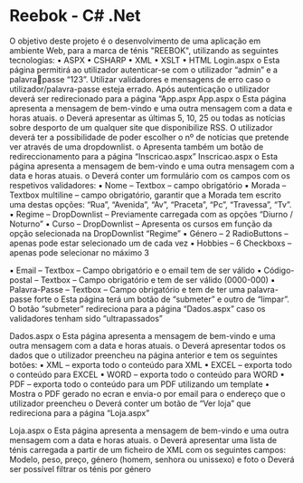 # Reebok - C# .Net
O objetivo deste projeto é o desenvolvimento de uma aplicação em ambiente Web, para a marca de ténis 
"REEBOK", utilizando as seguintes tecnologias:
• ASPX
• CSHARP
• XML
• XSLT
• HTML
Login.aspx
o Esta página permitirá ao utilizador autenticar-se com o utilizador “admin” e a palavrapasse “123”. Utilizar validadores e mensagens de erro caso o utilizador/palavra-passe 
esteja errado. Após autenticação o utilizador deverá ser redirecionado para a página 
“App.aspx
App.aspx
o Esta página apresenta a mensagem de bem-vindo e uma outra mensagem com a data e 
horas atuais.
o Deverá apresentar as últimas 5, 10, 25 ou todas as notícias sobre desporto de um qualquer 
site que disponibilize RSS. O utilizador deverá ter a possibilidade de poder escolher o nº 
de notícias que pretende ver através de uma dropdownlist.
o Apresenta também um botão de redireccionamento para a página “Inscricao.aspx”
Inscricao.aspx
o Esta página apresenta a mensagem de bem-vindo e uma outra mensagem com a data e 
horas atuais. 
o Deverá conter um formulário com os campos com os respetivos validadores:
▪ Nome – Textbox – campo obrigatório
▪ Morada – Textbox multiline – campo obrigatório, garantir que a Morada tem 
escrito uma destas opções: “Rua”, “Avenida”, “Av”, “Praceta”, “Pc”, “Travessa”, 
“Tv”.
▪ Regime – DropDownlist – Previamente carregada com as opções “Diurno / 
Noturno”
▪ Curso – DropDownlist – Apresenta os cursos em função da opção selecionada na 
DropDownlist “Regime”
▪ Género – 2 RadioButtons – apenas pode estar selecionado um de cada vez
▪ Hobbies – 6 Checkboxs – apenas pode selecionar no máximo 3

▪ Email – Textbox – Campo obrigatório e o email tem de ser válido
▪ Código-postal – Textbox – Campo obrigatório e tem de ser válido (0000-000)
▪ Palavra-Passe – Textbox – Campo obrigatório e tem de ter uma palavra-passe 
forte
o Esta página terá um botão de “submeter” e outro de “limpar”. O botão “submeter” 
redireciona para a página “Dados.aspx” caso os validadores tenham sido “ultrapassados”

Dados.aspx
o Esta página apresenta a mensagem de bem-vindo e uma outra mensagem com a data e 
horas atuais. 
o Deverá apresentar todos os dados que o utilizador preencheu na página anterior e tem os 
seguintes botões:
▪ XML – exporta todo o conteúdo para XML
▪ EXCEL – exporta todo o conteúdo para EXCEL
▪ WORD – exporta todo o conteúdo para WORD
▪ PDF – exporta todo o conteúdo para um PDF utilizando um template
• Mostra o PDF gerado no ecran e envia-o por email para o endereço que o 
utilizador preencheu
o Deverá conter um botão de “Ver loja” que redireciona para a página “Loja.aspx”

Loja.aspx
o Esta página apresenta a mensagem de bem-vindo e uma outra mensagem com a data e 
horas atuais. 
o Deverá apresentar uma lista de ténis carregada a partir de um ficheiro de XML com os 
seguintes campos: Modelo, peso, preço, género (homem, senhora ou unissexo) e foto
o Deverá ser possível filtrar os ténis por género
